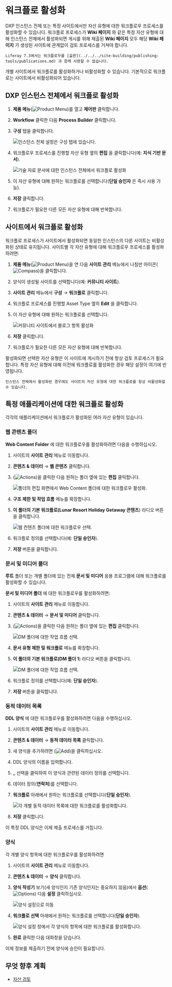 # 워크플로 활성화

DXP 인스턴스 전체 또는 특정 사이트에서만 자산 유형에 대한 워크플로우 프로세스를 활성화할 수 있습니다. 워크플로 프로세스가 **Wiki 페이지** 와 같은 특정 자산 유형에 대해 인스턴스 전체에서 활성화되면 게시를 위해 제출된 **Wiki 페이지** 모두 해당 **Wiki 페이지** 가 생성된 사이트에 관계없이 검토 프로세스를 거쳐야 합니다.

```{warning}
Liferay 7.3에서는 워크플로우를 [출판](../../../site-building/publishing-tools/publications.md) 과 함께 사용할 수 없습니다.
```

개별 사이트에서 워크플로를 활성화하거나 비활성화할 수 있습니다. 기본적으로 워크플로는 사이트에서 비활성화되어 있습니다.

## DXP 인스턴스 전체에서 워크플로 활성화

1. **제품 메뉴**(![Product Menu](../../../images/icon-product-menu.png))를 열고 **제어판** 클릭합니다.
1. **Workflow** 클릭한 다음 **Process Builder** 클릭합니다.
1. **구성** 탭을 클릭합니다.

    ![인스턴스 전체 설정은 구성 탭에 있습니다.](./activating-workflow/images/02.png)

1. 워크플로우 프로세스를 진행할 자산 유형 옆의 **편집** 을 클릭합니다(예: **지식 기반 문서**).

    ![기술 자료 문서에 대한 인스턴스 전체에서 워크플로 활성화](./activating-workflow/images/03.png)

1. 이 자산 유형에 대해 원하는 워크플로를 선택합니다(**단일 승인자** 은 즉시 사용 가능).
1. **저장** 클릭합니다.
1. 워크플로가 필요한 다른 모든 자산 유형에 대해 반복합니다.

## 사이트에서 워크플로 활성화

워크플로 프로세스가 사이트에서 활성화되면 동일한 인스턴스의 다른 사이트는 비활성화된 상태로 유지됩니다. 사이트별 각 자산 유형에 대해 워크플로우 프로세스를 활성화하려면:

1. **제품 메뉴**(![Product Menu](../../../images/icon-product-menu.png))을 연 다음 **사이트 관리** 메뉴에서 나침반 아이콘(![Compass](../../../images/icon-compass.png))을 클릭합니다.
1. 양식이 생성될 사이트를 선택합니다(예: **커뮤니티 사이트**).
1. **사이트 관리** 메뉴에서 **구성** &rarr; **워크플로** 클릭합니다.
1. 워크플로 프로세스를 진행할 Asset Type 옆의 **Edit** 을 클릭합니다.
1. 이 자산 유형에 대해 원하는 워크플로를 선택합니다.

    ![커뮤니티 사이트에서 블로그 항목 활성화](./activating-workflow/images/01.png)

1. **저장** 클릭합니다.
1. 워크플로가 필요한 다른 모든 자산 유형에 대해 반복합니다.

활성화되면 선택한 자산 유형은 이 사이트에 게시하기 전에 항상 검토 프로세스가 필요합니다. 특정 자산 유형에 대해 이전에 워크플로를 활성화한 경우 해당 설정이 여기에 반영됩니다.

```{tip}
인스턴스 전체에서 활성화된 경우에도 사이트의 자산 유형에 대한 워크플로를 항상 비활성화할 수 있습니다.
```

## 특정 애플리케이션에 대한 워크플로 활성화

각각의 애플리케이션에서 워크플로가 활성화된 여러 자산 유형이 있습니다.

### 웹 콘텐츠 폴더

**Web Content Folder** 에 대한 워크플로우를 활성화하려면 다음을 수행하십시오.

1. 사이트의 **사이트 관리** 메뉴로 이동합니다.
1. **콘텐츠 & 데이터** &rarr; **웹 콘텐츠** 클릭합니다.
1. (![Actions](../../../images/icon-actions.png))을 클릭한 다음 원하는 폴더 옆에 있는 **편집** 클릭합니다.

    ![폴더의 편집 화면에서 Web Content 폴더에 대한 워크플로우 활성화.](./activating-workflow/images/04.png)

1. **구조 제한 및 작업 흐름** 메뉴를 확장합니다.
1. **이 폴더의 기본 워크플로(Lunar Resort Holiday Getaway 콘텐츠**) 라디오 버튼을 클릭합니다.

    ![웹 컨텐츠 폴더에 대한 워크플로우 선택.](./activating-workflow/images/05.png)

1. 워크플로 정의를 선택합니다(예: **단일 승인자**).
1. **저장** 버튼을 클릭합니다.

### 문서 및 미디어 폴더

**루트** 폴더 또는 개별 폴더에 있는 전체 **문서 및 미디어** 응용 프로그램에 대해 워크플로를 활성화할 수 있습니다.

**문서 및 미디어 폴더** 에 대한 워크플로우를 활성화하려면:

1. 사이트의 **사이트 관리** 메뉴로 이동합니다.
1. **콘텐츠 & 데이터** &rarr; **문서 및 미디어** 클릭합니다.
1. (![Actions](../../../images/icon-actions.png))을 클릭한 다음 원하는 폴더 옆에 있는 **편집** 클릭합니다.

    ![DM 폴더에 대한 작업 흐름 선택.](./activating-workflow/images/06.png)

1. **문서 유형 제한 및 워크플로** 메뉴를 확장합니다.
1. **이 폴더의 기본 워크플로(DM 폴더 1**) 라디오 버튼을 클릭합니다.

    ![DM 폴더에 대한 작업 흐름 선택.](./activating-workflow/images/07.png)

1. 워크플로 정의를 선택합니다(예: **단일 승인자**).
1. **저장** 버튼을 클릭합니다.

### 동적 데이터 목록

**DDL 양식** 에 대한 워크플로우를 활성화하려면 다음을 수행하십시오.

1. 사이트의 **사이트 관리** 메뉴로 이동합니다.
1. **콘텐츠 & 데이터** &rarr; **동적 데이터 목록** 클릭합니다.
1. 새 양식을 추가하려면 (![Add](../../../images/icon-add.png))을 클릭하십시오.
1. DDL 양식의 이름을 입력합니다.
1. **_** 선택을 클릭하여 이 양식과 관련된 데이터 정의를 선택합니다.
1. 데이터 정의(**연락처**)를 선택합니다.
1. **워크플로** 아래에서 원하는 워크플로를 선택합니다(**단일 승인자**).

    ![각 개별 동적 데이터 목록에 대한 워크플로를 활성화합니다.](./activating-workflow/images/08.png)

1. **저장** 클릭합니다.

이 특정 DDL 양식은 이제 제출 프로세스를 거칩니다.

### 양식

각 개별 양식 항목에 대한 워크플로우를 활성화하려면

1. 사이트의 **사이트 관리** 메뉴로 이동합니다.
1. **콘텐츠 & 데이터** &rarr; **양식** 클릭합니다.
1. **양식 작성기** 보기(새 양식인지 기존 양식인지는 중요하지 않음)에서 **옵션**(![Options](../../../images/icon-actions.png)) 다음 **설정** 클릭하십시오.

    ![양식 설정으로 이동](./activating-workflow/images/09.png)

1. **워크플로 선택** 아래에서 원하는 워크플로를 선택합니다(**단일 승인자**).

    ![양식 설정 창에서 각 양식의 항목에 대한 워크플로를 활성화합니다.](./activating-workflow/images/10.png)

1. **완료** 클릭한 다음 대화창을 닫습니다.

이제 정보를 제출하기 전에 양식에 승인이 필요합니다.


<!-- Leaving this commented out until Staging materials are pushed up.
## Page Variations

In a [staged environment](https://help.liferay.com/hc/en-us/articles/360029041851-Staging-Content), you can activate workflow for _Page Variations_.

As a prerequisite, [Staging](https://help.liferay.com/hc/articles/360029041811-Enabling-Staging) **and** [Page Versioning](https://help.liferay.com/hc/articles/360028721532-Enabling-Page-Versioning-and-Staged-Content) have been enabled.

When a Page Variation or Site Page Variation is created, its creator must click _Submit for Workflow_ at the top of the page, and the variation must be approved in the workflow before it can be published to the live Site.

To enable a workflow for Page Variations:

1. Navigate to the _Site Administration_ menu for your site.
1. Verify that the Staging has been enabled for this site.

    ![Verify that the site is now staged.](./activating-workflow/images/11.png)

1. Click _Configuration_ &rarr; _Workflow_.
1. Select the workflow desired for _Page Revision_.

    ![Verify that the site is now staged.](./activating-workflow/images/12.png)

1. Click _Save_.

Page revisions now have to go through the workflow process.

![With workflow enabled on Page Revisions, the Site administrator must submit their page variation for publication before it can go live.](./activating-workflow/images/13.png)
-->

## 무엇 향후 계획

* [자산 검토](./reviewing-assets.md)
